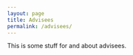 ```yaml
---
layout: page
title: Advisees
permalink: /advisees/
---
```


This is some stuff for and about advisees.
